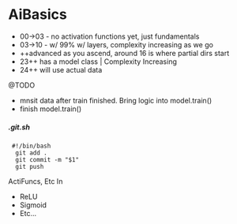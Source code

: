 # AiBasics
* 00->03 - no activation functions yet, just fundamentals
* 03->10 - w/ 99% w/ layers, complexity increasing as we go
* ++advanced as you ascend, around 16 is where partial dirs start
* 23++ has a model class | Complexity Increasing
* 24++ will use actual data




@TODO 
 - mnsit data after train finished. Bring logic into model.train()   
 - finish model.train()




##### .git.sh
```
 #!/bin/bash
  git add .
  git commit -m "$1"
  git push
```

ActiFuncs, Etc  In
* ReLU
* Sigmoid
* Etc...

